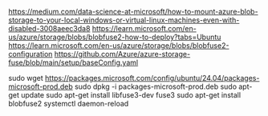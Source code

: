 https://medium.com/data-science-at-microsoft/how-to-mount-azure-blob-storage-to-your-local-windows-or-virtual-linux-machines-even-with-disabled-3008aeec3da8
https://learn.microsoft.com/en-us/azure/storage/blobs/blobfuse2-how-to-deploy?tabs=Ubuntu
https://learn.microsoft.com/en-us/azure/storage/blobs/blobfuse2-configuration
https://github.com/Azure/azure-storage-fuse/blob/main/setup/baseConfig.yaml

sudo wget https://packages.microsoft.com/config/ubuntu/24.04/packages-microsoft-prod.deb
sudo dpkg -i packages-microsoft-prod.deb
sudo apt-get update
sudo apt-get install libfuse3-dev fuse3
sudo apt-get install blobfuse2
systemctl daemon-reload